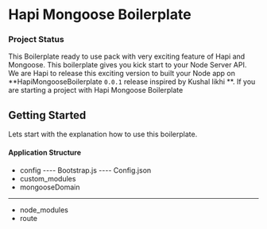 # Hapi Mongoose Boilerplate

### Project Status

This Boilerplate ready to use pack with very exciting feature of Hapi and Mongoose. This boilerplate gives you kick start to your Node Server API.
We are Hapi to release this exciting version to built your Node app on **HapiMongooseBoilerplate ``0.0.1`` release inspired by Kushal likhi **. If you are starting a project with Hapi Mongoose Boilerplate

## Getting Started

Lets start with the explanation how to use this boilerplate.

#### Application Structure

 - config
 ---- Bootstrap.js
 ---- Config.json
 - custom_modules
 - mongooseDomain
 ----
 - node_modules
 - route
